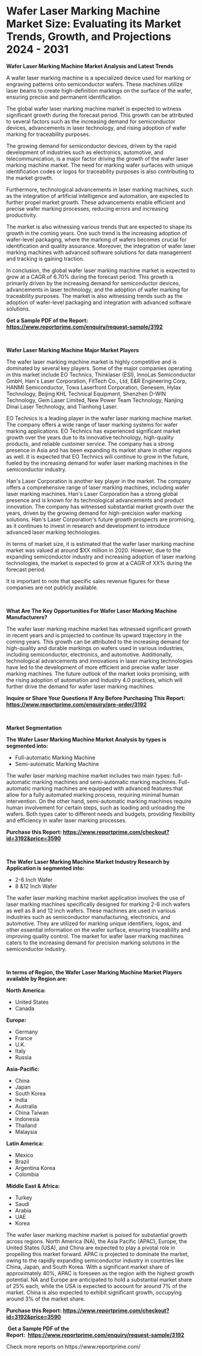 <p><h1>Wafer Laser Marking Machine Market Size: Evaluating its Market Trends, Growth, and Projections 2024 - 2031</h1></p><p><strong>Wafer Laser Marking Machine Market Analysis and Latest Trends</strong></p>
<p><p>A wafer laser marking machine is a specialized device used for marking or engraving patterns onto semiconductor wafers. These machines utilize laser beams to create high-definition markings on the surface of the wafer, ensuring precise and permanent identification.</p><p>The global wafer laser marking machine market is expected to witness significant growth during the forecast period. This growth can be attributed to several factors such as the increasing demand for semiconductor devices, advancements in laser technology, and rising adoption of wafer marking for traceability purposes.</p><p>The growing demand for semiconductor devices, driven by the rapid development of industries such as electronics, automotive, and telecommunication, is a major factor driving the growth of the wafer laser marking machine market. The need for marking wafer surfaces with unique identification codes or logos for traceability purposes is also contributing to the market growth.</p><p>Furthermore, technological advancements in laser marking machines, such as the integration of artificial intelligence and automation, are expected to further propel market growth. These advancements enable efficient and precise wafer marking processes, reducing errors and increasing productivity.</p><p>The market is also witnessing various trends that are expected to shape its growth in the coming years. One such trend is the increasing adoption of wafer-level packaging, where the marking of wafers becomes crucial for identification and quality assurance. Moreover, the integration of wafer laser marking machines with advanced software solutions for data management and tracking is gaining traction.</p><p>In conclusion, the global wafer laser marking machine market is expected to grow at a CAGR of 6.70% during the forecast period. This growth is primarily driven by the increasing demand for semiconductor devices, advancements in laser technology, and the adoption of wafer marking for traceability purposes. The market is also witnessing trends such as the adoption of wafer-level packaging and integration with advanced software solutions.</p></p>
<p><strong>Get a Sample PDF of the Report:&nbsp; <a href="https://www.reportprime.com/enquiry/request-sample/3192">https://www.reportprime.com/enquiry/request-sample/3192</a></strong></p>
<p>&nbsp;</p>
<p><strong>Wafer Laser Marking Machine Major Market Players</strong></p>
<p><p>The wafer laser marking machine market is highly competitive and is dominated by several key players. Some of the major companies operating in this market include EO Technics, Thinklaser (ESI), InnoLas Semiconductor GmbH, Han's Laser Corporation, FitTech Co., Ltd, E&R Engineering Corp, HANMI Semiconductor, Towa Laserfront Corporation, Genesem, Hylax Technology, Beijing KHL Technical Equipment, Shenzhen D-WIN Technology, Gem Laser Limited, New Power Team Technology, Nanjing Dinai Laser Technology, and Tianhong Laser.</p><p>EO Technics is a leading player in the wafer laser marking machine market. The company offers a wide range of laser marking systems for wafer marking applications. EO Technics has experienced significant market growth over the years due to its innovative technology, high-quality products, and reliable customer service. The company has a strong presence in Asia and has been expanding its market share in other regions as well. It is expected that EO Technics will continue to grow in the future, fueled by the increasing demand for wafer laser marking machines in the semiconductor industry.</p><p>Han's Laser Corporation is another key player in the market. The company offers a comprehensive range of laser marking machines, including wafer laser marking machines. Han's Laser Corporation has a strong global presence and is known for its technological advancements and product innovation. The company has witnessed substantial market growth over the years, driven by the growing demand for high-precision wafer marking solutions. Han's Laser Corporation's future growth prospects are promising, as it continues to invest in research and development to introduce advanced laser marking technologies.</p><p>In terms of market size, it is estimated that the wafer laser marking machine market was valued at around $XX million in 2020. However, due to the expanding semiconductor industry and increasing adoption of laser marking technologies, the market is expected to grow at a CAGR of XX% during the forecast period.</p><p>It is important to note that specific sales revenue figures for these companies are not publicly available.</p></p>
<p>&nbsp;</p>
<p><strong>What Are The Key Opportunities For Wafer Laser Marking Machine Manufacturers?</strong></p>
<p><p>The wafer laser marking machine market has witnessed significant growth in recent years and is projected to continue its upward trajectory in the coming years. This growth can be attributed to the increasing demand for high-quality and durable markings on wafers used in various industries, including semiconductor, electronics, and automotive. Additionally, technological advancements and innovations in laser marking technologies have led to the development of more efficient and precise wafer laser marking machines. The future outlook of the market looks promising, with the rising adoption of automation and Industry 4.0 practices, which will further drive the demand for wafer laser marking machines.</p></p>
<p><strong>Inquire or Share Your Questions If Any Before Purchasing This Report: <a href="https://www.reportprime.com/enquiry/pre-order/3192">https://www.reportprime.com/enquiry/pre-order/3192</a></strong></p>
<p>&nbsp;</p>
<p><strong>Market Segmentation</strong></p>
<p><strong>The Wafer Laser Marking Machine Market Analysis by types is segmented into:</strong></p>
<p><ul><li>Full-automatic Marking Machine</li><li>Semi-automatic Marking Machine</li></ul></p>
<p><p>The wafer laser marking machine market includes two main types: full-automatic marking machines and semi-automatic marking machines. Full-automatic marking machines are equipped with advanced features that allow for a fully automated marking process, requiring minimal human intervention. On the other hand, semi-automatic marking machines require human involvement for certain steps, such as loading and unloading the wafers. Both types cater to different needs and budgets, providing flexibility and efficiency in wafer laser marking processes.</p></p>
<p><strong>Purchase this Report:&nbsp;<a href="https://www.reportprime.com/checkout?id=3192&price=3590">https://www.reportprime.com/checkout?id=3192&price=3590</a></strong></p>
<p>&nbsp;</p>
<p><strong>The Wafer Laser Marking Machine Market Industry Research by Application is segmented into:</strong></p>
<p><ul><li>2-6 Inch Wafer</li><li>8 &12 Inch Wafer</li></ul></p>
<p><p>The wafer laser marking machine market application involves the use of laser marking machines specifically designed for marking 2-6 inch wafers as well as 8 and 12 inch wafers. These machines are used in various industries such as semiconductor manufacturing, electronics, and automotive. They are utilized for marking unique identifiers, logos, and other essential information on the wafer surface, ensuring traceability and improving quality control. The market for wafer laser marking machines caters to the increasing demand for precision marking solutions in the semiconductor industry.</p></p>
<p>&nbsp;</p>
<p><strong>In terms of Region, the Wafer Laser Marking Machine Market Players available by Region are:</strong></p>
<p>
    <p> <strong> North America: </strong>
        <ul>
            <li>United States</li>
            <li>Canada</li>
        </ul>
        </p> 
    <p> <strong> Europe: </strong>
        <ul>
            <li>Germany</li>
            <li>France</li>
            <li>U.K.</li>
            <li>Italy</li>
            <li>Russia</li>
        </ul>
        </p> 
    <p> <strong> Asia-Pacific: </strong>
        <ul>
            <li>China</li>
            <li>Japan</li>
            <li>South Korea</li>
            <li>India</li>
            <li>Australia</li>
            <li>China Taiwan</li>
            <li>Indonesia</li>
            <li>Thailand</li>
            <li>Malaysia</li>
        </ul>
        </p> 
    <p> <strong> Latin America: </strong>
        <ul>
            <li>Mexico</li>
            <li>Brazil</li>
            <li>Argentina Korea</li>
            <li>Colombia</li>
        </ul>
        </p> 
    <p> <strong> Middle East & Africa: </strong>
        <ul>
            <li>Turkey</li>
            <li>Saudi</li>
            <li>Arabia</li>
            <li>UAE</li>
            <li>Korea</li>
        </ul>
    </p>
    </p>
<p><p>The wafer laser marking machine market is poised for substantial growth across regions. North America (NA), the Asia Pacific (APAC), Europe, the United States (USA), and China are expected to play a pivotal role in propelling this market forward. APAC is projected to dominate the market, owing to the rapidly expanding semiconductor industry in countries like China, Japan, and South Korea. With a significant market share of approximately 40%, APAC is foreseen as the region with the highest growth potential. NA and Europe are anticipated to hold a substantial market share of 25% each, while the USA is expected to account for around 7% of the market. China is also expected to exhibit significant growth, occupying around 3% of the market share.</p></p>
<p><strong>Purchase this Report: <a href="https://www.reportprime.com/checkout?id=3192&price=3590">https://www.reportprime.com/checkout?id=3192&price=3590</a></strong></p>
<p>&nbsp;<strong>Get a Sample PDF of the Report:&nbsp;&nbsp;<a href="https://www.reportprime.com/enquiry/request-sample/3192">https://www.reportprime.com/enquiry/request-sample/3192</a></strong></p>
<p><strong></strong></p>
<p>Check more reports on https://www.reportprime.com/</p>